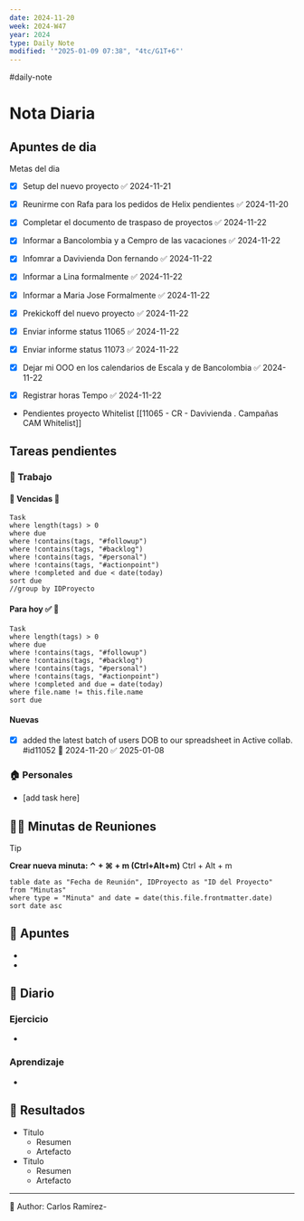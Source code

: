 ```yaml
---
date: 2024-11-20
week: 2024-W47
year: 2024
type: Daily Note
modified: '"2025-01-09 07:38", "4tc/G1T+6"'
---
```

#daily-note

# Nota Diaria

## Apuntes de dia
Metas del dia
- [x] Setup del nuevo proyecto ✅ 2024-11-21
- [x] Reunirme con Rafa para los pedidos de Helix pendientes ✅ 2024-11-20
- [x] Completar el documento de traspaso de proyectos ✅ 2024-11-22
- [x] Informar a Bancolombia y a Cempro de las vacaciones ✅ 2024-11-22
- [x] Infomrar a Davivienda Don fernando ✅ 2024-11-22
- [x] Informar a Lina formalmente ✅ 2024-11-22
- [x] Informar a Maria Jose Formalmente ✅ 2024-11-22
- [x] Prekickoff del nuevo proyecto ✅ 2024-11-22
- [x] Enviar informe status 11065 ✅ 2024-11-22
- [x] Enviar informe status 11073 ✅ 2024-11-22
- [x] Dejar mi OOO en los calendarios de Escala y de Bancolombia ✅ 2024-11-22
- [x] Registrar horas Tempo ✅ 2024-11-22


- Pendientes proyecto Whitelist [[11065 - CR - Davivienda . Campañas CAM Whitelist]]



## Tareas pendientes
### 👷 Trabajo
#### 🚩 Vencidas 👀 
 ```dataview
Task
where length(tags) > 0
where due
where !contains(tags, "#followup")
where !contains(tags, "#backlog")
where !contains(tags, "#personal")
where !contains(tags, "#actionpoint")
where !completed and due < date(today)
sort due
//group by IDProyecto
 ```
#### Para hoy ✅ 💪
 ```dataview
Task
where length(tags) > 0
where due
where !contains(tags, "#followup")
where !contains(tags, "#backlog")
where !contains(tags, "#personal")
where !contains(tags, "#actionpoint")
where !completed and due = date(today)
where file.name != this.file.name
sort due
 ```
#### Nuevas
- [x] added the latest batch of users DOB to our spreadsheet in Active collab. #id11052 📅 2024-11-20 ✅ 2025-01-08


### 🏠 Personales
- [add task here]

## 🧑‍💼 Minutas de Reuniones

 > [!TIP]
 > **Crear nueva minuta: ⌃ + ⌘ + m (Ctrl+Alt+m)**
 >  Ctrl + Alt + m

 ```dataview
table date as "Fecha de Reunión", IDProyecto as "ID del Proyecto"
from "Minutas"
where type = "Minuta" and date = date(this.file.frontmatter.date)
sort date asc
```

## 📓 Apuntes
- 
- 
## 📘 Diario

### Ejercicio
- 
### Aprendizaje
- 
## 🦄  Resultados
- Titulo
	- Resumen
	- Artefacto
- Titulo
	- Resumen
	- Artefacto


---
📝
Author: Carlos Ramírez-